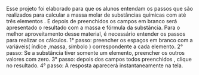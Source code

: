 Esse projeto foi elaborado para que os alunos entendam os passos que são realizados para calcular a massa molar de substâncias químicas com até três elementos . E depois de preenchidos os campos em branco será apresentado o resultado com a massa e  fórmula da substância.
Para o melhor aproveitamento desse material, é necessário entender os passos para realizar os cálculos.
1° passo: preencher os espaços em branco com a variáveis( índice ,massa, símbolo ) correspondente a cada elemento. 
2° passo: Se a substância tiver somente um elemento, preencher os outros valores com zero. 
3° passo: depois dos campos todos preenchidos , clique no resultado.
4° passo: A resposta aparecerá instantaneamente na tela.
